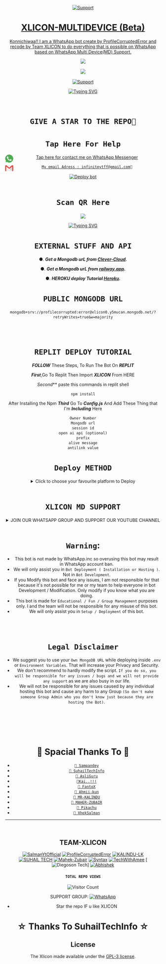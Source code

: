 
</p>
<p align="center">
  <a href="https://chat.whatsapp.com/EjsQvJNcFGVCSfaBEIxZm2">
    <img alt=Support height="250" src="https://telegra.ph/file/3c341828d86ee7a89c73f.jpg"> 
    </p>
<h1 align="center"> XLICON-MULTIDEVICE (Beta)
</h1>
<p align="center"> 
  Konnichiwaa!! I am a WhatsApp bot create by ProfileCorruptedError and recode by Team XLICON to do everything that is possible on WhatsApp based on WhatsApp Multi Device(MD) Support.

   <p align="center"> 
  <a href="https://github.com/salmanytofficial/XLICON-MD/stargazers">
    <img src="https://img.shields.io/github/stars/salmanytofficial/XLICON-MD?style=social">
    
   <p align="center">
  <a href="https://github.com/salmanytofficial/XLICON-MD/fork">
    <img src="https://img.shields.io/github/forks/salmanytofficial/XLICON-MD?label=Fork&style=social">
    
 
  <p align="CENTER">
  <a href="https://github.com/salmanytofficial"><img title="Support" src="https://img.shields.io/badge/Maintain-Yes-green.svg?style=for-the-badge&logo=xcode" /></a>
</p>
      <div align="center">
<a href="https://git.io/typing-svg"><img src="https://readme-typing-svg.demolab.com?font=Impact&size=50&pause=1000&color=000000&center=true&width=910&height=100&lines=THIS IS+XLICON-MD ;MULTI+DEVICE+WHATSAPP+BOT;CREATED+BY+THE TEAM XLICON ;PUBLIC+RELESED+DATE;2023/08/11; THIS +BOT IS+BASED+FROM; OF SECKTOR-MD;SO FULL+SCRIPT+CREDIT+GOES+TO;TEAM SECKTOR." alt="Typing SVG" /></a>
  </p>
  <br>

</p>


# ```GIVE A STAR TO THE REPO🌟```
  
  # ```Tap Here For Help``` 
  
  <p align="center">
  <a href="https://wa.me/8801853262586?text=Hello%20Slasher~Kun%20sir...%20I%20need%20some%20help%20in%20Xlicon%20md">
    <img align="left" alt="SIEGRIN | Whastapp" width="26px" src="https://raw.githubusercontent.com/PikaBotz/My_Personal_Space/main/Images/AnyaBot_pics/Anya_v2/Whatsapp.svg" />
  Tap here for contact me on WhatsApp Messenger 
  </p>
  <p align="center">
  <a href="My email: infiniteytff@gmail.com">
    <img align="left" alt="SIEGRIN | Gmail" width="26px" src="https://raw.githubusercontent.com/PikaBotz/My_Personal_Space/main/Images/AnyaBot_pics/Anya_v2/Gmail.svg" />
  
    My email Adress : infiniteytff@gmail.com
    
    
  
    
</p>
  <a href="https://github.com/salmanytofficial/XLICON-MD/fork" target="blank"><img align="center" src="https://i.imgur.com/cxaSEWe.png" alt="Deploy bot" height="80" width="200" /></a>
  <div>
<br>
</p>
     
# ```Scan QR Here```
<a href="https://replit.com/@ahil15/XLICON-MD-QR-V4?v=1"><img src="https://i.ibb.co/zPB2Yyh/make-qr-code-your-facebook-instagram-twitter-more-interesting.jpg" align="center" width="90" /> </a>
<div align="center">
  <a href="https://git.io/typing-svg"><img src="https://readme-typing-svg.demolab.com?font=Impact&weight=200&size=15&pause=1000&color=F70000&width=300&height=100&lines=CLICK+THE+SCANNER+LOGO+TO+SCAN" alt="Typing SVG" /></a>
   
# ```EXTERNAL STUFF AND API```

●.  ***Get a Mongodb urL from [Clever-Cloud](https://api.clever-cloud.com/v2/session/login).***

●.  ***Get a Mongodb urL from [railway.app](https://railway.app).***

●. ***HEROKU deploy Tutorial [Heroku](https://youtu.be/hH2qZyUjuF4?si=vqpl-caoBSkpcVNH).***
# ```PUBLIC MONGODB URL```
```
mongodb+srv://profilecorrupted:error@xlicon0.y5mucan.mongodb.net/?retryWrites=true&w=majority
```
<br><br> 

# ```REPLIT DEPLOY TUTORIAL```

***FOLLOW*** These Steps, To Run The Bot On ***REPLIT***

***First***,Go To Replit Then Import ***XLICON*** From HERE

*Second*** paste this commands in replit shell

```
npm install
```
After Installing the Npm
***Third*** Go To ***Config.js*** And Add These 
Thing that I'm ***Including*** Here

```
Owner Number
Mongodb url
session id
open ai api (optional)
prefix
alive message
antilink value
```
 # ```Deploy METHOD```
 
 <details close>
<summary>Click to choose your favourite platform to Deploy</summary>
 
<br><br>   
   
<h4 align="center"> Deploy on Repl.it
</h4>

<p align="center" >
    <a href="https://repl.it/github/salmanytofficial/XLICON-MD">
    <img src="https://repl.it/badge/github/quiec/whatsasena" width="170px" alt="Deploy on REPLIT" >
    </a>
</p>

<p align="center" >
    <br>
    __________________________
    <br>
</p>



<br>
 
<h4 align="center"> Deploy on CodesSpace
</h4>

</p>

<p align="center" >
    <a href="https://github.com/codespaces/new">
    <img src="https://img.shields.io/badge/DEPLOY CODESPACE-h?color=black&style=for-the-badge&logo=visualstudiocode" width="170px" alt="Deploy on CodesSpaces" >
    </a>

</p>

<p align="center" >
    <br>
    __________________________
    <br>
</p>



<br>
 
<h4 align="center"> Deploy on Heroku
</h4>

</p>

<p align="center" >
    <a href="https://heroku.com/deploy?template=https://github.com/salmanytofficial/XLICON-MD">
    <img src="https://www.herokucdn.com/deploy/button.png" width="170px" alt="Deploy on Heroku" >
    </a>

</p>

<p align="center" >
    <br>
    __________________________
    <br>
</p>



<br>


<h4 align="center"> Deploy on RailWay
</h4>
  
<p align="center">
    <a href="https://railway.app/new">
    <img src="https://railway.app/button.svg" alt="Deploy on Railway" width="170px">
    </a>
    
</p>

<p align="center" >
    <br>
    __________________________
    <br>

</p>



<br>

<h4 align="center"> Deploy on Mogenius
</h4>
  
<p align="center">
    <a href="https://studio.mogenius.com/">
    <img src="https://www.cloudflare.com/static/90073b1e5bd8a0765640a20febb3dc22/mogenius_logo_quer.png" alt="Deploy on Mogenius" width="170px">
    </a>
    
</p>

<p align="center" >
    <br>
    __________________________
    <br>
</p>

<br>

<h4 align="center"> Deploy on Uffizzi
</h4>
  
<p align="center">
    <a href="https://www.uffizzi.com/">
    <img src="https://i.ibb.co/Y29Kv4X/Screenshot-195.png" alt="Deploy on Uffizzi" width="125px">
    </a>
    
</p>

<br>

<h4 align="center"> Deploy on BoxMineWorld
</h4>
  
<p align="center">
    <a href="https://dash.boxmineworld.com/">
    <img src="https://graph.org/file/2af0e67f320986702ea24.jpg" alt="Deploy on Boxmineworld" width="175px">
    </a>
    <br>

</p>

<p align="center" >
    <br>
    __________________________
    <br>
</p>



</details>

<br>

 # ```XLICON MD SUPPORT```
 
 <details close>
<summary> JOIN OUR WHATSAPP GROUP AND SUPPORT OUR YOUTUBE CHANNEL</summary>
 
<br><br>   

<p align="center"> 
 
  <a aria-label="Join our chats" href="https://chat.whatsapp.com/EjsQvJNcFGVCSfaBEIxZm2" target="_blank">
   
<img alt="whatsapp" src="https://img.shields.io/badge/Join Group-25D366?style=for-the-badge&logo=whatsapp&logoColor=white" />

  </a>
  
***<p align="center"> Support us by subscribing our channel </p>***
 
   <p align="center">  
  <a href="https://youtube.com/@s4salmanyt">
    <img alt="Xlicon docs" height="100" src="https://t3.ftcdn.net/jpg/03/00/38/90/360_F_300389025_b5hgHpjDprTySl8loTqJRMipySb1rO0I.jpg">
    <h1 align="center">Tap on above Image</h1>
  </a>
</p>

<p align="center" >
    <br>
    __________________________
    <br>
</p>



</details>

<br>


# ```Warning```:
    
- This bot is not made by WhatsApp.inc so overusing this bot may result in WhatsApp account ban.
- We will only assist you in `Bot Deployment ( Installation or Hosting )`. Not in `Bot Development`.
- If you Modify this bot and face any issues, I am not responsible for that because it's not possible for me or my team to help everyone in bot Development / Modification. Only modify if you know what you are doing.
- This bot is made for `Educational / Fun / Group Management` purposes only. I and the team will not be responsible for any misuse of this bot.
- We will only assist you in `Setup / Deployment` of this bot.

<br><br>

# ```Legal Disclaimer```

- We suggest you to use your `Own MongoDB URL` while deploying inside `.env` or `Environment Variables`. That will increase your Privacy and Security.
- We don't recommend to hardly modify the script. `If you do so, you will be responsible for any issues / bugs and we will not provide any support` as we are also busy in our life.
- We will not be responsible for any issues caused by any individual hosting this bot and cause any harm to any Group `(So don't make someone Group Admin who you don't know just because they are hosting the Bot)`.

<br><br>


</br></br>
<h1 align="center">  🌟 Spacial Thanks To 🌟
</h1>

* [`🎐 Sampandey`](https://github.com/SamPandey001)
* [`🎐 SuhailTechInfo`](https://github.com/SuhailTechInfo)
* [`🎐 AsliGuru`](https://github.com/Guru322)
* [`🎐Kai..!!!`](https://github.com/Kai0071)
* [`🎐 FantoX`](https://github.com/FantoX001)
* [`🎐 Ahmii-kun`](https://github.com/Ahmii-kun)
* [`🎐 MR-KALINDU`](https://github.com/MR-KALINDU)
* [`🎐 MAHER-ZUBAIR`](https://github.com/Maher-Zubair)
* [`🎐 Pikachu`](https://github.com/PikaBotz)
* [`🎐 XhekSalman`](https://github.com/salmanytofficial)

---
<br>

<h2 align="center">TEAM-XLICON
</h2>

 [![SalmanYtOfficial](https://github.com/salmanytofficial.png?size=100)](https://github.com/salmanytofficial)  [![ProfileCorruptedError](https://github.com/ahil15.png?size=100)](https://github.com/ahil15)  [![KALINDU-LK](https://github.com/MR-KALINDU.png?size=100)](https://github.com/MR-KALINDU)  [![SUHAIL TECH ](https://github.com/suhailtechinfo.png?size=100)](https://github.com/suhailtechinfo) [![Mahek-Zubair](https://github.com/Maher-Zubair.png?size=100)](https://github.com/Maher-Zubair) [![Syntax](https://github.com/syntax007.png?size=100)](https://github.com/syntax007) [![TechWithAmee](https://github.com/TechwithAmee1.png?size=100)](https://github.com/TechwithAmee1) [![Diegoson Tech](https://github.com/DiegosonTech.png?size=100)] [![Abhishek](https://github.com/AbhishekSuresh2.png?size=100)](https://github.com/AbhishekSuresh2)
 
 
 
 
  </div>

#### ```TOTAL REPO VIEWS```

![Visitor Count](https://profile-counter.glitch.me/XLICON-MD/count.svg)

SUPPORT GROUP: <a href="https://chat.whatsapp.com/EjsQvJNcFGVCSfaBEIxZm2"><img alt="WhatsApp" src="https://camo.githubusercontent.com/2157131829ac512183ee8f8b6c6f803688a4cc66a2e686602844e80478401a7c/68747470733a2f2f696d672e736869656c64732e696f2f62616467652f4a6f696e2047726f75702d3235443336363f7374796c653d666f722d7468652d6261646765266c6f676f3d7768617473617070266c6f676f436f6c6f723d7768697465"/></a>

- Star the repo IF u like XLICON

</p>
<h1 align="center"> ☆ Thanks To SuhailTechInfo ☆
</h1>


## License

The Xlicon made available under the [GPL-3 license](https://github.com/salmanytofficial/XLICON-MD/blob/main/LICENCE). 

